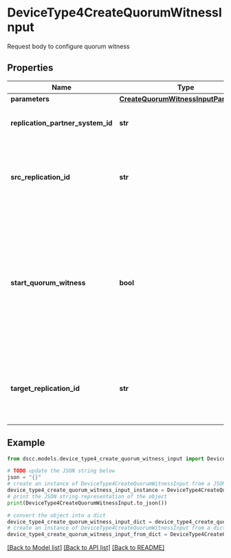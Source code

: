 # DeviceType4CreateQuorumWitnessInput

Request body to configure quorum witness

## Properties

Name | Type | Description | Notes
------------ | ------------- | ------------- | -------------
**parameters** | [**CreateQuorumWitnessInputParameters**](CreateQuorumWitnessInputParameters.md) |  | 
**replication_partner_system_id** | **str** | SystemId of target replication partner | 
**src_replication_id** | **str** | Id of source replication partner on which quorum witness is to be configured | 
**start_quorum_witness** | **bool** | Specifies start/stop Quorum Witness connectivity on the storage system. If set true, ATF configuration is activated. If set false, ATF configuration is deactivated. | [optional] 
**target_replication_id** | **str** | Id of target replication partner on which quorum witness is to be configured | 

## Example

```python
from dscc.models.device_type4_create_quorum_witness_input import DeviceType4CreateQuorumWitnessInput

# TODO update the JSON string below
json = "{}"
# create an instance of DeviceType4CreateQuorumWitnessInput from a JSON string
device_type4_create_quorum_witness_input_instance = DeviceType4CreateQuorumWitnessInput.from_json(json)
# print the JSON string representation of the object
print(DeviceType4CreateQuorumWitnessInput.to_json())

# convert the object into a dict
device_type4_create_quorum_witness_input_dict = device_type4_create_quorum_witness_input_instance.to_dict()
# create an instance of DeviceType4CreateQuorumWitnessInput from a dict
device_type4_create_quorum_witness_input_from_dict = DeviceType4CreateQuorumWitnessInput.from_dict(device_type4_create_quorum_witness_input_dict)
```
[[Back to Model list]](../README.md#documentation-for-models) [[Back to API list]](../README.md#documentation-for-api-endpoints) [[Back to README]](../README.md)


